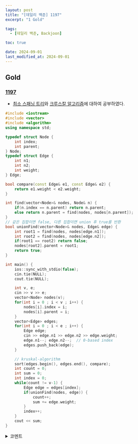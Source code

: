```yaml
---
layout: post
title: "[데일리 백준] 1197"
excerpt: "1 Gold"

tags:
  - [데일리 백준, Backjoon]

toc: true

date: 2024-09-01
last_modified_at: 2024-09-01
---
```

## Gold
### [1197][def]

- [최소 스패닝 트리][def2]와 [크루스칼 알고리즘][def3]에 대하여 공부하였다.

```c++
#include <iostream>
#include <vector>
#include <algorithm>
using namespace std;

typedef struct Node {
    int index;
    int parent;
} Node;
typedef struct Edge {
    int n1;
    int n2;
    int weight;
} Edge;

bool compare(const Edge& e1, const Edge& e2) {
    return e1.weight < e2.weight;
}

int find(vector<Node>& nodes, Node& n) {
    if(n.index == n.parent) return n.parent;
    else return n.parent = find(nodes, nodes[n.parent]);
}
// 같은 집합이면 false, 다른 집합이면 union 후 true를 반환
bool unionFind(vector<Node>& nodes, Edge& edge) {
    int root1 = find(nodes, nodes[edge.n1]);
    int root2 = find(nodes, nodes[edge.n2]);
    if(root1 == root2) return false;
    nodes[root2].parent = root1;
    return true;
}

int main() {
    ios::sync_with_stdio(false);
    cin.tie(NULL);
    cout.tie(NULL);

    int v, e;
    cin >> v >> e;
    vector<Node> nodes(v);
    for(int i = 0 ; i < v ; i++) {
        nodes[i].index = i;
        nodes[i].parent = i;
    }
    vector<Edge> edges;
    for(int i = 0 ; i < e ; i++) {
        Edge edge;
        cin >> edge.n1 >> edge.n2 >> edge.weight;
        edge.n1--; edge.n2--;  // 0-based index
        edges.push_back(edge);
    }

    // kruskal-algorithm
    sort(edges.begin(), edges.end(), compare);
    int count = 0;
    int sum = 0;
    int index = 0;
    while(count != v-1) {
        Edge edge = edges[index];
        if(unionFind(nodes, edge)) {
            count++;
            sum += edge.weight;
        }
        index++;
    }
    cout << sum;
}
```

<details>
<summary>코멘트</summary>
<div markdown="1">

- 최소 스패닝 트리 with 크루스칼 알고리즘.

- Union-Find 또한 복습하며 부족한 지식을 채웠다.

</div>
</details>

[def]: https://www.acmicpc.net/problem/1197
[def2]: https://gmlwjd9405.github.io/2018/08/28/algorithm-mst.html
[def3]: https://4legs-study.tistory.com/111